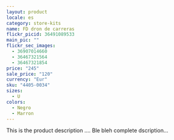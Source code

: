```yaml
---
layout: product
locale: es
category: store-kits
name: FD dron de carreras
flickr_picid: 36491089533
main_pic: ""
flickr_sec_images:
  - 36907014660
  - 36467321564
  - 36467321854
price: "245"
sale_price: "120"
currency: "Eur"
sku: "4405-0034"
sizes:
  - U
colors:
  - Negro
  - Marron
---
```


This is the product description ....
Ble bleh complete dscription...
